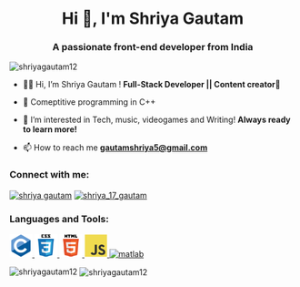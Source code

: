 <h1 align="center">Hi 👋, I'm Shriya Gautam</h1>
<h3 align="center">A passionate front-end developer from India</h3>

<p align="left"> <img src="https://komarev.com/ghpvc/?username=shriyagautam12&label=Profile%20views&color=0e75b6&style=flat" alt="shriyagautam12" /> </p>

- 👋💜 Hi, I’m Shriya Gautam ! **Full-Stack Developer || Content creator🎨**

- 🌱 Comeptitive programming in C++

- 👀 I’m interested in Tech, music, videogames and Writing! **Always ready to learn more!**

- 📫 How to reach me **gautamshriya5@gmail.com**

<h3 align="left">Connect with me:</h3>
<p align="left">
<a href="https://linkedin.com/in/shriya gautam" target="blank"><img align="center" src="https://raw.githubusercontent.com/rahuldkjain/github-profile-readme-generator/master/src/images/icons/Social/linked-in-alt.svg" alt="shriya gautam" height="30" width="40" /></a>
<a href="https://instagram.com/shriya_17_gautam" target="blank"><img align="center" src="https://raw.githubusercontent.com/rahuldkjain/github-profile-readme-generator/master/src/images/icons/Social/instagram.svg" alt="shriya_17_gautam" height="30" width="40" /></a>
</p>

<h3 align="left">Languages and Tools:</h3>
<p align="left"> <a href="https://www.cprogramming.com/" target="_blank" rel="noreferrer"> <img src="https://raw.githubusercontent.com/devicons/devicon/master/icons/c/c-original.svg" alt="c" width="40" height="40"/> </a> <a href="https://www.w3schools.com/css/" target="_blank" rel="noreferrer"> <img src="https://raw.githubusercontent.com/devicons/devicon/master/icons/css3/css3-original-wordmark.svg" alt="css3" width="40" height="40"/> </a> <a href="https://www.w3.org/html/" target="_blank" rel="noreferrer"> <img src="https://raw.githubusercontent.com/devicons/devicon/master/icons/html5/html5-original-wordmark.svg" alt="html5" width="40" height="40"/> </a> <a href="https://developer.mozilla.org/en-US/docs/Web/JavaScript" target="_blank" rel="noreferrer"> <img src="https://raw.githubusercontent.com/devicons/devicon/master/icons/javascript/javascript-original.svg" alt="javascript" width="40" height="40"/> </a> <a href="https://www.mathworks.com/" target="_blank" rel="noreferrer"> <img src="https://upload.wikimedia.org/wikipedia/commons/2/21/Matlab_Logo.png" alt="matlab" width="40" height="40"/> </a> </p>

<p><img align="left" src="https://github-readme-stats.vercel.app/api/top-langs?username=shriyagautam12&show_icons=true&locale=en&layout=compact" alt="shriyagautam12" /></p>

<p>&nbsp;<img align="center" src="https://github-readme-stats.vercel.app/api?username=shriyagautam12&show_icons=true&locale=en" alt="shriyagautam12" /></p>
